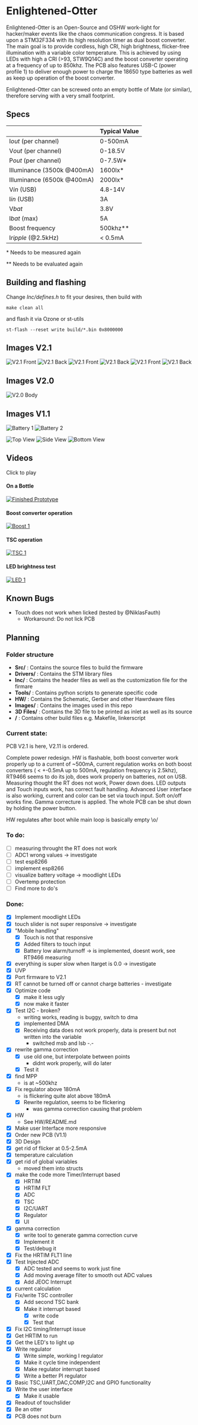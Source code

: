 # Enlightened-Otter

Enlightened-Otter is an Open-Source and OSHW work-light for hacker/maker events like the chaos communication congress. It is based upon a STM32F334 with its 
high resolution timer as dual boost 
converter. The main goal is to provide cordless, high CRI, high brightness, flicker-free illumination with a variable color temperature. This is achieved by using LEDs with high a CRI (>93, STW9Q14C) and 
the boost 
converter operating at a frequency of up to 850khz. The PCB also features USB-C (power profile 1) to deliver enough power to charge the 18650 type batteries as well as keep up operation of the boost converter.

Enlightened-Otter can be screwed onto an empty bottle of Mate (or similar), therefore serving with a very small footprint.

## Specs

|								| Typical Value |
| -------------------------		| -------------	|
| I*out* (per channel)	 		| 0-500mA 		|
| V*out* (per channel)			| 0-18.5V 		|
| P*out* (per channel)			| 0-7.5W*		|
| Illuminance (3500k @400mA)	| 1600lx*  		|
| Illuminance (6500k @400mA)	| 2000lx* 		|
| V*in* (USB) 					| 4.8-14V  		|
| I*in* (USB) 					| 3A  			|
| V*bat* 						| 3.8V 			|
| I*bat* (max)					| 5A  			|
| Boost frequency				| 500khz**		|
| I*ripple* (@2.5kHz)			| < 0.5mA 		|


\* Needs to be measured again
 
\** Needs to be evaluated again



## Building and flashing

Change *Inc/defines.h* to fit your desires, then build with

`make clean all`

and flash it via Ozone or st-utils

`st-flash --reset write build/*.bin 0x8000000`

## Images V2.1

![V2.1 Front](Images/v21_2.jpg)
![V2.1 Back](Images/v21_mate_2.jpg)
![V2.1 Front](Images/v21_moodlight_1.jpg)
![V2.1 Back](Images/v21_moodlight_4.jpg)
![V2.1 Front](Images/v21_on_2.jpg)
![V2.1 Back](Images/v21_back_1.jpg)
## Images V2.0

![V2.0 Body](Images/body_2.jpg)

## Images V1.1

![Battery 1](Images/final_tisch.jpeg)
![Battery 2](Images/final_werkstatt.jpeg)

![Top View](Images/Enlighted_Otter_1.jpeg)
![Side View](Images/Enlighted_Otter_2.jpeg)
![Bottom View](Images/Enlighted_Otter_3.jpeg)

## Videos

Click to play

#### On a Bottle

[![Finished Prototype](Images/final_werkstatt.jpeg)](https://twitter.com/JanHenrikH/status/1033489392109797377)

#### Boost converter operation

[![Boost 1](https://img.youtube.com/vi/A-QjU9mWTO4/0.jpg)](https://youtu.be/A-QjU9mWTO4)

#### TSC operation

[![TSC 1](https://img.youtube.com/vi/ADD4yiM9S0Q/0.jpg)](https://youtu.be/ADD4yiM9S0Q)

#### LED brightness test

[![LED 1](https://img.youtube.com/vi/DC_eAY72nbw/0.jpg)](https://youtu.be/DC_eAY72nbw)

## Known Bugs

- Touch does not work when licked (tested by @NiklasFauth)
	- Workaround: Do not lick PCB

## Planning


### Folder structure

- **Src/** : Contains the source files to build the firmware
- **Drivers/** : Contains the STM library files
- **Inc/** : Contains the header files as well as the customization file for the firmare
- **Tools/** : Contains python scripts to generate specific code
- **HW/** : Contains the Schematic, Gerber and other Hawrdware files
- **Images/** : Contains the images used in this repo
- **3D Files/** : Contains the 3D file to be printed as inlet as well as its source
- **/** : Contains other build files e.g. Makefile, linkerscript

### Current state:

PCB V2.1 is here, V2.11 is ordered.

Complete power redesign. HW is flashable, both boost converter work properly up to a current of ~500mA, current regulation works on both boost converters ( < +-0.5mA up to 500mA, regulation frequency is 2.5khz), RT9466 seems to do its job, does work properly on 
batteries, not on USB. Measuring thought the RT does not work, Power down does. LED outputs and Touch inputs work, has correct fault handling.
Advanced User interface is also working, current and color can be set via touch input. Soft on/off works fine. Gamma correcture is applied.
The whole PCB can be shut down by holding the power button.

HW regulates after boot while main loop is basically empty \o/

### To do:

- [ ] measuring throught the RT does not work
- [ ] ADC1 wrong values -> investigate
- [ ] test esp8266
- [ ] implement esp8266
- [ ] visualize battery voltage -> moodlight LEDs
- [ ] Overtemp protection
- [ ] Find more to do's

### Done:

- [x] Implement moodlight LEDs
- [x] touch slider is not super responsive -> investigate
- [x] "Mobile handling"
	- [x] Touch is not that responsive
	- [x] Added filters to touch input
	- [x] Battery low alarm/turnoff -> is implemented, doesnt work, see RT9466 measuring
- [x] everything is super slow when Itarget is 0.0 -> investigate
- [x] UVP
- [x] Port firmware to V2.1
- [x] RT cannot be turned off or cannot charge batteries - investigate
- [x] Optimize code
	- [x] make it less ugly
	- [x] now make it faster
- [x] Test I2C - broken?
	- writing works, reading is buggy, switch to dma
	- [x] implemented DMA
	- [x] Receiving data does not work properly, data is present but not written into the variable
		- switched msb and lsb -.-
- [x] rewrite gamma correction
	- [x] use old one, but interpolate between points
		- didnt work properly, will do later
	- [x] Test it
- [x] find MPP
	- is at ~500khz
- [x] Fix regulator above 180mA
	- is flickering quite alot above 180mA
	- [x] Rewrite regulation, seems to be flickering
		- was gamma correction causing that problem
- [x] HW
	-  See HW/README.md
- [x] Make user Interface more responsive
- [x] Order new PCB (V1.1)
- [x] 3D Design
- [x] get rid of flicker at 0.5-2.5mA 
- [x] temperature calculation
- [x] get rid of global variables
	- moved them into structs
- [x] make the code more Timer/Interrupt based
	- [x] HRTIM
	- [x] HRTIM FLT
	- [x] ADC
	- [x] TSC
	- [x] I2C/UART
	- [x] Regulator
	- [x] UI
- [x] gamma correction
	- [x] write tool to generate gamma correction curve
	- [x] Implement it
	- [x] Test/debug it
- [x] Fix the HRTIM FLT1 line
- [x] Test Injected ADC
	- [x] ADC tested and seems to work just fine
	- [x] Add moving average filter to smooth out ADC values
	- [x] Add JEOC Interrupt
- [x] current calculation
- [x] Fix/write TSC controller
	- [x] Add second TSC bank
	- [x] Make it interrupt based
		- [x] write code
		- [x] Test that
- [x] Fix I2C timing/Interrupt issue
- [x] Get HRTIM to run
- [x] Get the LED's to light up
- [x] Write regulator
	- [x] Write simple, working I regulator
	- [x] Make it cycle time independent
	- [x] Make regulator interrupt based
	- [x] Write a better PI regulator
- [x] Basic TSC,UART,DAC,COMP,I2C and GPIO functionality
- [x] Write the user interface
	- [x] Make it usable
- [x] Readout of touchslider
- [x] Be an otter
- [x] PCB does not burn
